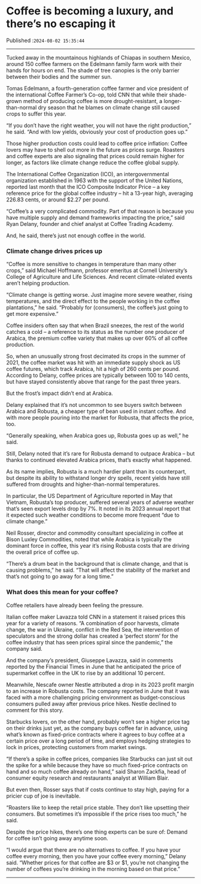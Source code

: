 # Coffee is becoming a luxury, and there’s no escaping it

Published :`2024-08-02 15:35:44`

---

Tucked away in the mountainous highlands of Chiapas in southern Mexico, around 150 coffee farmers on the Edelmann family farm work with their hands for hours on end. The shade of tree canopies is the only barrier between their bodies and the summer sun.

Tomas Edelmann, a fourth-generation coffee farmer and vice president of the international Coffee Farmer’s Co-op, told CNN that while their shade-grown method of producing coffee is more drought-resistant, a longer-than-normal dry season that he blames on climate change still caused crops to suffer this year.

“If you don’t have the right weather, you will not have the right production,” he said. “And with low yields, obviously your cost of production goes up.”

Those higher production costs could lead to coffee price inflation: Coffee lovers may have to shell out more in the future as prices surge. Roasters and coffee experts are also signaling that prices could remain higher for longer, as factors like climate change reduce the coffee global supply.

The International Coffee Organization (ICO), an intergovernmental organization established in 1963 with the support of the United Nations, reported last month that the ICO Composite Indicator Price – a key reference price for the global coffee industry – hit a 13-year high, averaging 226.83 cents, or around $2.27 per pound.

“Coffee’s a very complicated commodity. Part of that reason is because you have multiple supply and demand frameworks impacting the price,” said Ryan Delany, founder and chief analyst at Coffee Trading Academy.

And, he said, there’s just not enough coffee in the world.

### Climate change drives prices up

“Coffee is more sensitive to changes in temperature than many other crops,” said Michael Hoffmann, professor emeritus at Cornell University’s College of Agriculture and Life Sciences. And recent climate-related events aren’t helping production.

“Climate change is getting worse. Just imagine more severe weather, rising temperatures, and the direct effect to the people working in the coffee plantations,” he said. “Probably for (consumers), the coffee’s just going to get more expensive.”

Coffee insiders often say that when Brazil sneezes, the rest of the world catches a cold – a reference to its status as the number one producer of Arabica, the premium coffee variety that makes up over 60% of all coffee production.

So, when an unusually strong frost decimated its crops in the summer of 2021, the coffee market was hit with an immediate supply shock as US coffee futures, which track Arabica, hit a high of 260 cents per pound. According to Delany, coffee prices are typically between 100 to 140 cents, but have stayed consistently above that range for the past three years.

But the frost’s impact didn’t end at Arabica.

Delany explained that it’s not uncommon to see buyers switch between Arabica and Robusta, a cheaper type of bean used in instant coffee. And with more people pouring into the market for Robusta, that affects the price, too.

“Generally speaking, when Arabica goes up, Robusta goes up as well,” he said.

Still, Delany noted that it’s rare for Robusta demand to outpace Arabica – but thanks to continued elevated Arabica prices, that’s exactly what happened.

As its name implies, Robusta is a much hardier plant than its counterpart, but despite its ability to withstand longer dry spells, recent yields have still suffered from droughts and higher-than-normal temperatures.

In particular, the US Department of Agriculture reported in May that Vietnam, Robusta’s top producer, suffered several years of adverse weather that’s seen export levels drop by 7%. It noted in its 2023 annual report that it expected such weather conditions to become more frequent “due to climate change.”

Neil Rosser, director and commodity consultant specializing in coffee at Bison Luxley Commodities, noted that while Arabica is typically the dominant force in coffee, this year it’s rising Robusta costs that are driving the overall price of coffee up.

“There’s a drum beat in the background that is climate change, and that is causing problems,” he said. “That will affect the stability of the market and that’s not going to go away for a long time.”

### What does this mean for your coffee?

Coffee retailers have already been feeling the pressure.

Italian coffee maker Lavazza told CNN in a statement it raised prices this year for a variety of reasons. “A combination of poor harvests, climate change, the war in Ukraine, conflict in the Red Sea, the intervention of speculators and the strong dollar has created a ‘perfect storm’ for the coffee industry that has seen prices spiral since the pandemic,” the company said.

And the company’s president, Giuseppe Lavazza, said in comments reported by the Financial Times in June that he anticipated the price of supermarket coffee in the UK to rise by an additional 10 percent.

Meanwhile, Nescafe owner Nestle attributed a drop in its 2023 profit margin to an increase in Robusta costs. The company reported in June that it was faced with a more challenging pricing environment as bud﻿get-conscious consumers pulled away after previous price hikes. Nestle declined to comment for this story.

Starbucks lovers, on the other hand, probably won’t see a higher price tag on their drinks just yet, as the company buys coffee far in advance, using what’s known as fixed-price contracts where it agrees to buy coffee at a certain price over a long period of time, and employs hedging strategies to lock in prices, protecting customers from market swings.

“If there’s a spike in coffee prices, companies like Starbucks can just sit out the spike for a while because they have so much fixed-price contracts on hand and so much coffee already on hand,” said Sharon Zackfia, head of consumer equity research and restaurants analyst at William Blair.

But even then, Rosser says that if costs continue to stay high, paying for a pricier cup of joe is inevitable.

“Roasters like to keep the retail price stable. They don’t like upsetting their consumers. But sometimes it’s impossible if the price rises too much,” he said.

Despite the price hikes, there’s one thing experts can be sure of: Demand for coffee isn’t going away anytime soon.

“I would argue that there are no alternatives to coffee. If you have your coffee every morning, then you have your coffee every morning,” Delany said. “Whether prices for that coffee are $3 or $1, you’re not changing the number of coffees you’re drinking in the morning based on that price.”

---


